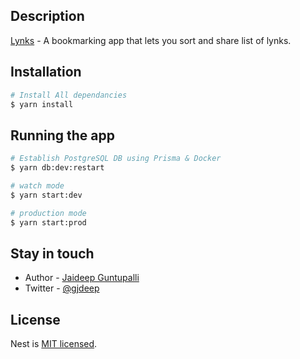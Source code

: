 ## Description

[Lynks](https://lynks.jaideepguntupalli.com/) - A bookmarking app that lets you sort and share list of lynks.

## Installation

```bash
# Install All dependancies
$ yarn install
```

## Running the app

```bash
# Establish PostgreSQL DB using Prisma & Docker
$ yarn db:dev:restart 

# watch mode
$ yarn start:dev

# production mode
$ yarn start:prod
```

## Stay in touch

- Author - [Jaideep Guntupalli](https://jaideepguntupalli.com)
- Twitter - [@gjdeep](https://twitter.com/gjdeep)

## License

Nest is [MIT licensed](LICENSE).
